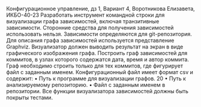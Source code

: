 Конфигурационное управление, дз 1, Вариант 4, Воротникова Елизавета, ИКБО-40-23
Разработать инструмент командной строки для визуализации графа
зависимостей, включая транзитивные зависимости. Сторонние средства для
получения зависимостей использовать нельзя.
Зависимости определяются для git-репозитория. Для описания графа
зависимостей используется представление Graphviz. Визуализатор должен
выводить результат на экран в виде графического изображения графа.
Построить граф зависимостей для коммитов, в узлах которого содержатся
дата, время и автор коммита. Граф необходимо строить только для тех коммитов,
где фигурирует файл с заданным именем.
Конфигурационный файл имеет формат csv и содержит:
• Путь к программе для визуализации графов.
20
• Путь к анализируемому репозиторию.
• Файл с заданным именем в репозитории.
Все функции визуализатора зависимостей должны быть покрыты тестами.
